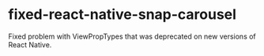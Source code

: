 # fixed-react-native-snap-carousel
Fixed problem with ViewPropTypes that was deprecated on new versions of React Native.
